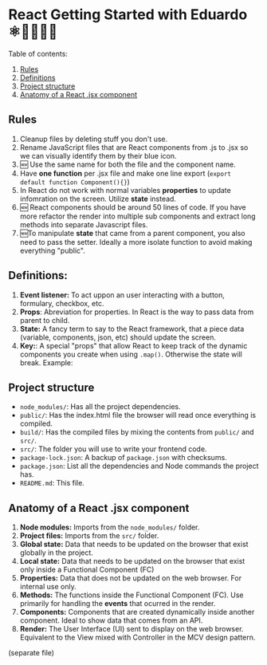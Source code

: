 # React Getting Started with Eduardo ⚛️🚀🧔🏻‍♂️

Table of contents:

1. [Rules](#rules)
1. [Definitions](#definitions)
1. [Project structure](#project-structure)
1. [Anatomy of a React .jsx component](#anatomy-of-a-react-jsx-component)

## Rules

1. Cleanup files by deleting stuff you don't use.
1. Rename JavaScript files that are React components from .js to .jsx so we can visually identify them by their blue icon.
1. 🆕 Use the same name for both the file and the component name.
1. Have **one function** per .jsx file and make one line export (`export default function Component(){}`)
1. In React do not work with normal variables **properties** to update infomration on the screen. Utilize **state** instead.
1. 🆕 React components should be around 50 lines of code. If you have more refactor the render into multiple sub components and extract long methods into separate Javascript files.
1. 🆕To manipulate **state** that came from a parent component, you also need to pass the setter. Ideally a more isolate function to avoid making everything "public".

## Definitions:

1. **Event listener:** To act uppon an user interacting with a button, formulary, checkbox, etc.
1. **Props**: Abreviation for properties. In React is the way to pass data from parent to child.
1. **State:** A fancy term to say to the React framework, that a piece data (variable, components, json, etc) should update the screen.
1. **Key:**: A special "props" that allow React to keep track of the dynamic components you create when using `.map()`. Otherwise the state will break. Example: <TodoItem key={item.id} item={item}>

## Project structure

- `node_modules/`: Has all the project dependencies.
- `public/`: Has the index.html file the browser will read once everything is compiled.
- `build/`: Has the compiled files by mixing the contents from `public/` and `src/`.
- `src/`: The folder you will use to write your frontend code.
- `package-lock.json`: A backup of `package.json` with checksums.
- `package.json`: List all the dependencies and Node commands the project has.
- `README.md`: This file.

## Anatomy of a React .jsx component

1. **Node modules:** Imports from the `node_modules/` folder.
1. **Project files:** Imports from the `src/` folder.
1. **Global state:** Data that needs to be updated on the browser that exist globally in the project.
1. **Local state:** Data that needs to be updated on the browser that exist only inside a Functional Component (FC)
1. **Properties:** Data that does not be updated on the web browser. For internal use only.
1. **Methods:** The functions inside the Functional Component (FC). Use primarily for handling the **events** that ocurred in the render.
1. **Components:** Components that are created dynamically inside another component. Ideal to show data that comes from an API.
1. **Render:** The User Interface (UI) sent to display on the web browser. Equivalent to the View mixed with Controller in the MCV design pattern.

(separate file)
